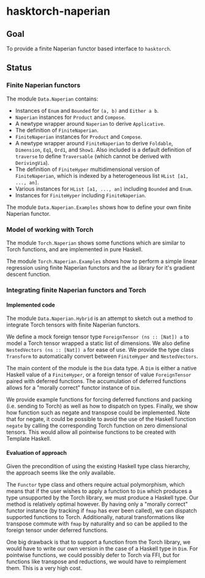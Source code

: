 # hasktorch-naperian

## Goal

To provide a finite Naperian functor based interface to `hasktorch`.

## Status

### Finite Naperian functors

The module `Data.Naperian` contains:

- Instances of `Enum` and `Bounded` for `(a, b)` and `Either a b`.
- `Naperian` instances for `Product` and `Compose`.
- A newtype wrapper around `Naperian` to derive `Applicative`.
- The definition of `FiniteNaperian`.
- `FiniteNaperian` instances for `Product` and `Compose`.
- A newtype wrapper around `FiniteNaperian` to derive `Foldable`, `Dimension`,
  `Eq1`, `Ord1`, and `Show1`.
  Also included is a default definition of `traverse` to define `Traversable`
  (which cannot be derived with `DerivingVia`).
- The definition of `FiniteHyper` multidimensional version of `FiniteNaperian`,
  which is indexed by a heterogeneous list `HList [a1, ..., an]`.
- Various instances for `HList [a1, ..., an]` including `Bounded` and `Enum`.
- Instances for `FiniteHyper` including `FiniteNaperian`.

The module `Data.Naperian.Examples` shows how to define your own finite Naperian
functor.

### Model of working with Torch

The module `Torch.Naperian` shows some functions which are similar to Torch
functions, and are implemented in pure Haskell.

The module `Torch.Naperian.Examples` shows how to perform a simple linear
regression using finite Naperian functors and the `ad` library for it's gradient
descent function.

### Integrating finite Naperian functors and Torch

#### Implemented code

The module `Data.Naperian.Hybrid` is an attempt to sketch out a method to
integrate Torch tensors with finite Naperian functors.

We define a mock foreign tensor type `ForeignTensor (ns :: [Nat]) a` to model a
Torch tensor wrapped a static list of dimensions.
We also define `NestedVectors (ns :: [Nat]) a` for ease of use.
We provide the type class `Transform` to automatically convert between
`FiniteHyper` and `NestedVectors`.

The main content of the module is the `Dim` data type.
A `Dim` is either a native Haskell value of a `FiniteHyper`, or a foreign tensor
of value `ForeignTensor` paired with deferred functions.
The accumulation of deferred functions allows for a "morally correct" functor
instance of `Dim`.

We provide example functions for forcing deferred functions and packing (i.e.
sending to Torch) as well as how to dispatch on types.
Finally, we show how function such as negate and transpose could be implemented.
Note that for negate, it could be possible to avoid the use of the Haskell
function `negate` by calling the corresponding Torch function on zero
dimensional tensors.
This would allow all pointwise functions to be created with Template Haskell.

#### Evaluation of approach

Given the precondition of using the existing Haskell type class hierarchy, the
approach seems like the only available.

The `Functor` type class and others require actual polymorphism, which means
that if the user wishes to apply a function to `Dim` which produces a type
unsupported by the Torch library, we must produce a Haskell type.
Our method is relatively optimal however.
By having only a "morally correct" functor instance (by tracking if `fmap` has
ever been called), we can dispatch supported functions to Torch.
Additionally, natural transformations like transpose commute with `fmap` by
naturality and so can be applied to the foreign tensor under deferred functions.

One big drawback is that to support a function from the Torch library, we would
have to write our own version in the case of a Haskell type in `Dim`.
For pointwise functions, we could possibly defer to Torch via FFI, but for
functions like transpose and reductions, we would have to reimplement them.
This is a very high cost.
